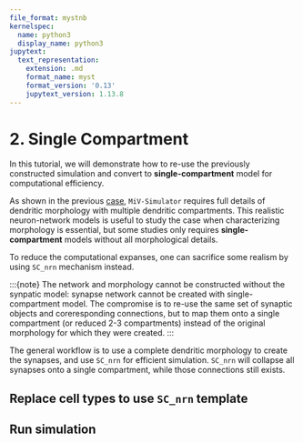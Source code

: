 ```yaml
---
file_format: mystnb
kernelspec:
  name: python3
  display_name: python3
jupytext:
  text_representation:
    extension: .md
    format_name: myst
    format_version: '0.13'
    jupytext_version: 1.13.8
---
```


# 2. Single Compartment

In this tutorial, we will demonstrate how to re-use the previously constructed simulation and convert to **single-compartment** model for computational efficiency.

As shown in the previous [case](constructing_a_network_model.md), `MiV-Simulator` requires full details of dendritic morphology with multiple dendritic compartments. This realistic neuron-network models is useful to study the case when characterizing morphology is essential, but some studies only requires **single-compartment** models without all morphological details.

To reduce the computational expanses, one can sacrifice some realism by using `SC_nrn` mechanism instead.

:::{note}
The network and morphology cannot be constructed without the synpatic model: synapse network cannot be created with single-compartment model. The compromise is to re-use the same set of synaptic objects and coreresponding connections, but to map them onto a single compartment (or reduced 2-3 compartments) instead of the original morphology for which they were created.
:::

The general workflow is to use a complete dendritic morphology to create the synapses, and use `SC_nrn` for efficient simulation. `SC_nrn` will collapse all synapses onto a single compartment, while those connections still exists.

## Replace cell types to use `SC_nrn` template

## Run simulation
